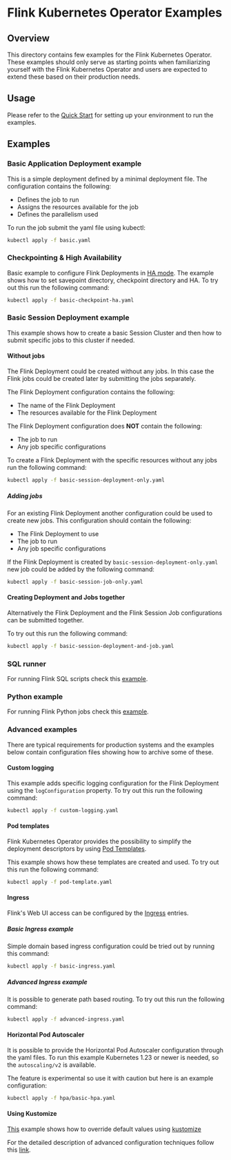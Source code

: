 <!--
Licensed to the Apache Software Foundation (ASF) under one
or more contributor license agreements.  See the NOTICE file
distributed with this work for additional information
regarding copyright ownership.  The ASF licenses this file
to you under the Apache License, Version 2.0 (the
"License"); you may not use this file except in compliance
with the License.  You may obtain a copy of the License at

  http://www.apache.org/licenses/LICENSE-2.0

Unless required by applicable law or agreed to in writing,
software distributed under the License is distributed on an
"AS IS" BASIS, WITHOUT WARRANTIES OR CONDITIONS OF ANY
KIND, either express or implied.  See the License for the
specific language governing permissions and limitations
under the License.
-->

# Flink Kubernetes Operator Examples

## Overview

This directory contains few examples for the Flink Kubernetes Operator.
These examples should only serve as starting points when familiarizing yourself with the
Flink Kubernetes Operator and users are expected to extend these based on their production needs.

## Usage

Please refer to the [Quick Start](https://nightlies.apache.org/flink/flink-kubernetes-operator-docs-main/docs/try-flink-kubernetes-operator/quick-start)
for setting up your environment to run the examples.

## Examples

### Basic Application Deployment example

This is a simple deployment defined by a minimal deployment file.
The configuration contains the following:
- Defines the job to run
- Assigns the resources available for the job
- Defines the parallelism used

To run the job submit the yaml file using kubectl:
```bash
kubectl apply -f basic.yaml
```

### Checkpointing & High Availability

Basic example to configure Flink Deployments in
[HA mode](https://nightlies.apache.org/flink/flink-docs-flink-docs-master/docs/deployment/ha/overview/).
The example shows how to set savepoint directory, checkpoint directory and HA. To try out this run the following command:
```bash
kubectl apply -f basic-checkpoint-ha.yaml
```

### Basic Session Deployment example

This example shows how to create a basic Session Cluster and then how to submit specific jobs to this cluster if needed.

#### Without jobs 

The Flink Deployment could be created without any jobs.
In this case the Flink jobs could be created later by submitting the jobs
separately.

The Flink Deployment configuration contains the following:
- The name of the Flink Deployment
- The resources available for the Flink Deployment

The Flink Deployment configuration does __NOT__ contain the following:
- The job to run
- Any job specific configurations

To create a Flink Deployment with the specific resources without any jobs run the following command:
```bash
kubectl apply -f basic-session-deployment-only.yaml
```

##### Adding jobs

For an existing Flink Deployment another configuration could be used to create new jobs.
This configuration should contain the following:
- The Flink Deployment to use
- The job to run
- Any job specific configurations

If the Flink Deployment is created by `basic-session-deployment-only.yaml` new job could be added
by the following command:
```bash
kubectl apply -f basic-session-job-only.yaml
```

#### Creating Deployment and Jobs together

Alternatively the Flink Deployment and the Flink Session Job configurations can be submitted together.

To try out this run the following command:
```bash
kubectl apply -f basic-session-deployment-and-job.yaml
```

### SQL runner

For running Flink SQL scripts check this [example](flink-sql-runner-example/README.md).

### Python example

For running Flink Python jobs check this [example](flink-python-example/README.md).

### Advanced examples

There are typical requirements for production systems and the examples below contain configuration files
showing how to archive some of these.

#### Custom logging

This example adds specific logging configuration for the Flink Deployment using the
`logConfiguration` property. To try out this run the following command:
```bash
kubectl apply -f custom-logging.yaml
```

#### Pod templates

Flink Kubernetes Operator provides the possibility to simplify the deployment descriptors by using
[Pod Templates](https://nightlies.apache.org/flink/flink-kubernetes-operator-docs-main/docs/custom-resource/pod-template/).

This example shows how these templates are created and used. To try out this run the following command:
```bash
kubectl apply -f pod-template.yaml
```

#### Ingress

Flink's Web UI access can be configured by the
[Ingress](https://nightlies.apache.org/flink/flink-kubernetes-operator-docs-main/docs/operations/ingress/)
entries.

##### Basic Ingress example

Simple domain based ingress configuration could be tried out by running this command:
```bash
kubectl apply -f basic-ingress.yaml
```

##### Advanced Ingress example

It is possible to generate path based routing. To try out this run the following command:
```bash
kubectl apply -f advanced-ingress.yaml
```

#### Horizontal Pod Autoscaler

It is possible to provide the Horizontal Pod Autoscaler configuration through the yaml files.
To run this example Kubernetes 1.23 or newer is needed, so the `autoscaling/v2` is available.

The feature is experimental so use it with caution but here is an example configuration:
```bash
kubectl apply -f hpa/basic-hpa.yaml
```

#### Using Kustomize

[This](kustomize) example shows
how to override default values using [kustomize](https://kustomize.io/)

For the detailed description of advanced configuration techniques follow this 
[link](https://nightlies.apache.org/flink/flink-kubernetes-operator-docs-main/docs/operations/helm/#advanced-customization-techniques).

